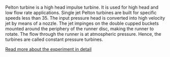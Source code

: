 Pelton turbine is a high head impulse turbine. It is used for high head and low flow rate applications. Single jet Pelton turbines are built for specific speeds less than 35. The input pressure head is converted into high velocity jet by means of a nozzle. The jet impinges on the double cupped buckets mounted around the periphery of the runner disc, making the runner to rotate. The flow through the runner is at atmospheric pressure. Hence, the turbines are called constant pressure turbines. 

[Read more about the experiment in detail](docs/10.Turbines.pdf)
